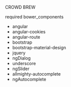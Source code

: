 CROWD BREW


required
bower_components
- angular
- angular-cookies
- angular-route
- bootstrap
- bootstrap-material-design
- jquery
- ngDialog
- underscore
- ngSlider
- allmighty-autocomplete
- ngAutocomplete